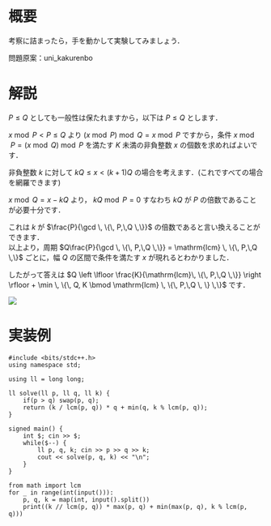 # 概要
考察に詰まったら，手を動かして実験してみましょう．

問題原案：uni_kakurenbo

# 解説
$P \leq Q$ としても一般性は保たれますから，以下は $P \leq Q$ とします．

$x \bmod P < P \leq Q$ より $(x \bmod P) \bmod Q = x \bmod P$ ですから，条件 $x \bmod P = (x \bmod Q) \bmod P$ を満たす $K$ 未満の非負整数 $x$ の個数を求めればよいです．

非負整数 $k$ に対して $kQ \leq x < (k + 1)Q$ の場合を考えます．(これですべての場合を網羅できます)  

$x \bmod Q = x - kQ$ より， $kQ \bmod P = 0$ すなわち $kQ$ が $P$ の倍数であることが必要十分です．  

これは $k$ が $\frac{P}{\gcd \, \{\, P,\,Q \,\}}$ の倍数であると言い換えることができます．  
以上より，周期 $Q\frac{P}{\gcd \, \{\, P,\,Q \,\}} = \mathrm{lcm} \, \{\, P,\,Q \,\}$ ごとに，幅 $Q$ の区間で条件を満たす $x$ が現れるとわかりました．  

したがって答えは $Q \left \lfloor \frac{K}{\mathrm{lcm}\, \{\, P,\,Q \,\}} \right \rfloor + \min \, \{\, Q, K \bmod \mathrm{lcm} \, \{\, P,\,Q \, \} \,\}$ です．

![](https://user-images.githubusercontent.com/64454054/219830253-c129c1a9-587f-4470-9b37-9ecb937ffe86.png)

# 実装例
```cpp:C++
#include <bits/stdc++.h>
using namespace std;

using ll = long long;

ll solve(ll p, ll q, ll k) {
    if(p > q) swap(p, q);
    return (k / lcm(p, q)) * q + min(q, k % lcm(p, q));
}

signed main() {
    int $; cin >> $;
    while($--) {
        ll p, q, k; cin >> p >> q >> k;
        cout << solve(p, q, k) << "\n";
    }
}
```
```py:Python
from math import lcm
for _ in range(int(input())):
    p, q, k = map(int, input().split())
    print((k // lcm(p, q)) * max(p, q) + min(max(p, q), k % lcm(p, q)))
```
